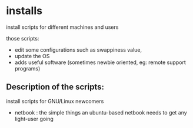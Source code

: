 installs
========

install scripts for different machines and users

those scripts:
            
* edit some configurations such as swappiness value,
* update the OS
* adds useful software (sometimes newbie oriented, eg: remote support programs)

Description of the scripts:
---------------------------

install scripts for GNU/Linux newcomers

* netbook : the simple things an ubuntu-based netbook needs to get any light-user going
